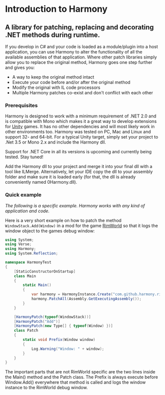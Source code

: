 # Introduction to Harmony

A library for patching, replacing and decorating .NET methods during runtime.
---

If you develop in C# and your code is loaded as a module/plugin into a host application, you can use Harmony to alter the functionality of all the available assemblies of that application. Where other patch libraries simply allow you to replace the original method, Harmony goes one step further and gives you:

* A way to keep the original method intact
* Execute your code before and/or after the original method
* Modify the original with IL code processors
* Multiple Harmony patches co-exist and don't conflict with each other

### Prerequisites

Harmony is designed to work with a minimum requirement of .NET 2.0 and is compatible with Mono which makes it a great way to develop extensions for [Unity](https://unity3d.com) games. It has no other dependencies and will most likely work in other environments too. Harmony was tested on PC, Mac and Linux and support 32- and 64-bit. For a typical Unity target, simply set your project to .Net 3.5 or Mono 2.x and include the Harmony dll.

Support for .NET Core in all its versions is upcoming and currently being tested. Stay tuned!

Add the Harmony dll to your project and merge it into your final dll with a tool like ILMerge. Alternatively, let your IDE copy the dll to your assembly folder and make sure it is loaded early (for that, the dll is already conveniently named 0Harmony.dll).

### Quick example

_The following is a specific example. Harmony works with any kind of application and code._

Here is a very short example on how to patch the method `WindowStack.Add(Window)` in a mod for the game [RimWorld](https://rimworldgame.com) so that it logs the window object to the games debug window:

```csharp
using System;
using Verse;
using Harmony;
using System.Reflection;

namespace HarmonyTest
{
	[StaticConstructorOnStartup]
	class Main
	{
		static Main()
		{
			var harmony = HarmonyInstance.Create("com.github.harmony.rimworld.mod.example");
			harmony.PatchAll(Assembly.GetExecutingAssembly());
		}
	}

	[HarmonyPatch(typeof(WindowStack))]
	[HarmonyPatch("Add")]
	[HarmonyPatch(new Type[] { typeof(Window) })]
	class Patch
	{
		static void Prefix(Window window)
		{
			Log.Warning("Window: " + window);
		}
	}
}
```

The important parts that are not RimWorld specific are the two lines inside the Main() method and the Patch class. The Prefix is always execute before Window.Add() everywhere that method is called and logs the window instance to the RimWorld debug window.
